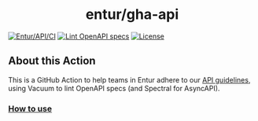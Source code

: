 <h1 align="center">entur/gha-api</h1>

[![Entur/API/CI](https://github.com/entur/gha-api/actions/workflows/ci.yml/badge.svg)](https://github.com/entur/gha-api/actions/workflows/ci.yml)
[![Lint OpenAPI specs](https://github.com/entur/gha-api/actions/workflows/lint.yml/badge.svg)](https://github.com/entur/gha-api/actions/workflows/lint.yml)
[![License](https://img.shields.io/github/license/entur/gha-api)](https://github.com/entur/gha-api)

## About this Action

This is a GitHub Action to help teams in Entur adhere to our [API guidelines](https://github.com/entur/api-guidelines), using Vacuum to lint OpenAPI specs (and Spectral for AsyncAPI).

### [How to use](https://github.com/entur/gha-api/blob/main/README-lint.md)
